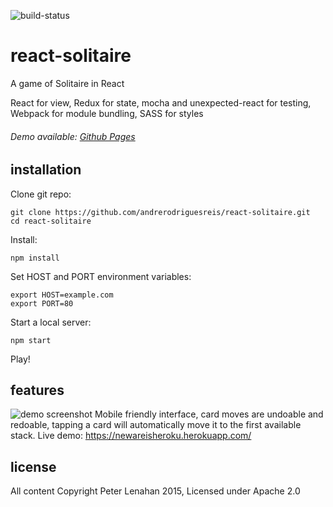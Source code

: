 ![build-status](https://travis-ci.org/pl12133/react-solitaire.svg?branch=master)

# react-solitaire

A game of Solitaire in React

React for view, Redux for state, mocha and unexpected-react for testing, Webpack for module bundling, SASS for styles

###### Demo available: [Github Pages](http://pl12133.github.io/react-solitaire/)

## installation

Clone git repo:

    git clone https://github.com/andrerodriguesreis/react-solitaire.git
    cd react-solitaire

Install:

    npm install

Set HOST and PORT environment variables:

    export HOST=example.com
    export PORT=80

Start a local server:

    npm start

Play!

## features
![demo screenshot](http://i.imgur.com/07VQ5DA.png)
Mobile friendly interface, card moves are undoable and redoable, tapping a card will automatically move it to the first available stack.
Live demo: https://newareisheroku.herokuapp.com/
## license

All content Copyright Peter Lenahan 2015, Licensed under Apache 2.0
